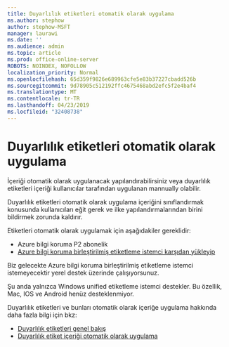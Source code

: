 ```yaml
---
title: Duyarlılık etiketleri otomatik olarak uygulama
ms.author: stephow
author: stephow-MSFT
manager: laurawi
ms.date: ''
ms.audience: admin
ms.topic: article
ms.prod: office-online-server
ROBOTS: NOINDEX, NOFOLLOW
localization_priority: Normal
ms.openlocfilehash: 65d359f9826e689963cfe5e83b37227cbadd526b
ms.sourcegitcommit: 9d78905c512192ffc4675468abd2efc5f2e4baf4
ms.translationtype: MT
ms.contentlocale: tr-TR
ms.lasthandoff: 04/23/2019
ms.locfileid: "32408738"
---
```

# <a name="auto-apply-sensitivity-labels"></a>Duyarlılık etiketleri otomatik olarak uygulama

İçeriği otomatik olarak uygulanacak yapılandırabilirsiniz veya duyarlılık etiketleri içeriği kullanıcılar tarafından uygulanan mannually olabilir.

Duyarlılık etiketleri otomatik olarak uygulama içeriğini sınıflandırmak konusunda kullanıcıları eğit gerek ve ilke yapılandırmalarından birini bildirmek zorunda kaldırır.

Etiketleri otomatik olarak uygulamak için aşağıdakiler gereklidir:

- Azure bilgi koruma P2 abonelik
- [Azure bilgi koruma birleştirilmiş etiketleme istemci karşıdan yükleyip](https://docs.microsoft.com/en-us/azure/information-protection/rms-client/install-unifiedlabelingclient-app)

Biz gelecekte Azure bilgi koruma birleştirilmiş etiketleme istemci istemeyecektir yerel destek üzerinde çalışıyorsunuz.

Şu anda yalnızca Windows unified etiketleme istemci destekler.  Bu özellik, Mac, IOS ve Android henüz desteklenmiyor.

Duyarlılık etiketleri ve bunları otomatik olarak içeriğe uygulama hakkında daha fazla bilgi için bkz:

- [Duyarlılık etiketleri genel bakış](https://docs.microsoft.com/en-us/office365/securitycompliance/sensitivity-labels)
- [Duyarlılık etiket içeriği otomatik olarak uygulama](https://docs.microsoft.com/en-us/office365/securitycompliance/apply_sensitivity_label_automatically)